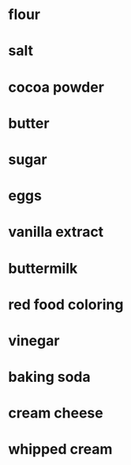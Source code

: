 # flour
# salt
# cocoa powder
# butter
# sugar
# eggs
# vanilla extract
# buttermilk
# red food coloring
# vinegar
# baking soda
# cream cheese
# whipped cream
